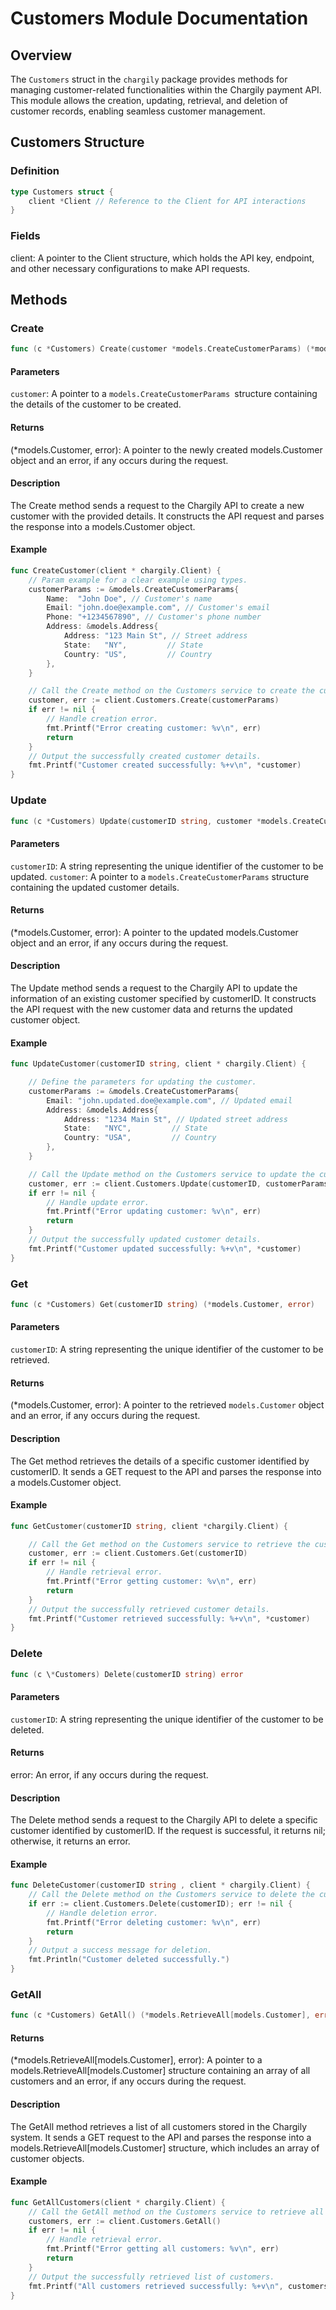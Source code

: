 # Customers Module Documentation

## Overview

The `Customers` struct in the `chargily` package provides methods for managing customer-related functionalities within the Chargily payment API. This module allows the creation, updating, retrieval, and deletion of customer records, enabling seamless customer management.

## Customers Structure

### Definition

```go
type Customers struct {
    client *Client // Reference to the Client for API interactions
}
```

### Fields

client: A pointer to the Client structure, which holds the API key, endpoint, and other necessary configurations to make API requests.

## Methods

### Create

```go
func (c *Customers) Create(customer *models.CreateCustomerParams) (*models.Customer, error)
```

#### Parameters

`customer`: A pointer to a `models.CreateCustomerParams `structure containing the details of the customer to be created.

#### Returns

(\*models.Customer, error): A pointer to the newly created models.Customer object and an error, if any occurs during the request.

#### Description

The Create method sends a request to the Chargily API to create a new customer with the provided details. It constructs the API request and parses the response into a models.Customer object.

#### Example

```go
func CreateCustomer(client * chargily.Client) {
	// Param example for a clear example using types.
	customerParams := &models.CreateCustomerParams{
		Name:  "John Doe", // Customer's name
		Email: "john.doe@example.com", // Customer's email
		Phone: "+1234567890", // Customer's phone number
		Address: &models.Address{
			Address: "123 Main St", // Street address
			State:   "NY",         // State
			Country: "US",         // Country
		},
	}

	// Call the Create method on the Customers service to create the customer.
	customer, err := client.Customers.Create(customerParams)
	if err != nil {
		// Handle creation error.
		fmt.Printf("Error creating customer: %v\n", err)
		return
	}
	// Output the successfully created customer details.
	fmt.Printf("Customer created successfully: %+v\n", *customer)
}
```

### Update

```go
func (c *Customers) Update(customerID string, customer *models.CreateCustomerParams) (\*models.Customer, error)
```

#### Parameters

`customerID`: A string representing the unique identifier of the customer to be updated.
`customer`: A pointer to a `models.CreateCustomerParams` structure containing the updated customer details.

#### Returns

(\*models.Customer, error): A pointer to the updated models.Customer object and an error, if any occurs during the request.

#### Description

The Update method sends a request to the Chargily API to update the information of an existing customer specified by customerID. It constructs the API request with the new customer data and returns the updated customer object.

#### Example

```go
func UpdateCustomer(customerID string, client * chargily.Client) {

	// Define the parameters for updating the customer.
	customerParams := &models.CreateCustomerParams{
		Email: "john.updated.doe@example.com", // Updated email
		Address: &models.Address{
			Address: "1234 Main St", // Updated street address
			State:   "NYC",         // State
			Country: "USA",         // Country
		},
	}

	// Call the Update method on the Customers service to update the customer.
	customer, err := client.Customers.Update(customerID, customerParams)
	if err != nil {
		// Handle update error.
		fmt.Printf("Error updating customer: %v\n", err)
		return
	}
	// Output the successfully updated customer details.
	fmt.Printf("Customer updated successfully: %+v\n", *customer)
}
```

### Get

```go
func (c *Customers) Get(customerID string) (*models.Customer, error)
```

#### Parameters

`customerID`: A string representing the unique identifier of the customer to be retrieved.

#### Returns

(\*models.Customer, error): A pointer to the retrieved `models.Customer` object and an error, if any occurs during the request.

#### Description

The Get method retrieves the details of a specific customer identified by customerID. It sends a GET request to the API and parses the response into a models.Customer object.

#### Example

```go
func GetCustomer(customerID string, client *chargily.Client) {

	// Call the Get method on the Customers service to retrieve the customer by ID.
	customer, err := client.Customers.Get(customerID)
	if err != nil {
		// Handle retrieval error.
		fmt.Printf("Error getting customer: %v\n", err)
		return
	}
	// Output the successfully retrieved customer details.
	fmt.Printf("Customer retrieved successfully: %+v\n", *customer)
}
```

### Delete

```go
func (c \*Customers) Delete(customerID string) error
```

#### Parameters

`customerID`: A string representing the unique identifier of the customer to be deleted.

#### Returns

error: An error, if any occurs during the request.

#### Description

The Delete method sends a request to the Chargily API to delete a specific customer identified by customerID. If the request is successful, it returns nil; otherwise, it returns an error.

#### Example

```go
func DeleteCustomer(customerID string , client * chargily.Client) {
	// Call the Delete method on the Customers service to delete the customer by ID.
	if err := client.Customers.Delete(customerID); err != nil {
		// Handle deletion error.
		fmt.Printf("Error deleting customer: %v\n", err)
		return
	}
	// Output a success message for deletion.
	fmt.Println("Customer deleted successfully.")
}
```

### GetAll

```go
func (c *Customers) GetAll() (*models.RetrieveAll[models.Customer], error)
```

#### Returns

(\*models.RetrieveAll[models.Customer], error): A pointer to a models.RetrieveAll[models.Customer] structure containing an array of all customers and an error, if any occurs during the request.

#### Description

The GetAll method retrieves a list of all customers stored in the Chargily system. It sends a GET request to the API and parses the response into a models.RetrieveAll[models.Customer] structure, which includes an array of customer objects.

#### Example

```go
func GetAllCustomers(client * chargily.Client) {
	// Call the GetAll method on the Customers service to retrieve all customers.
	customers, err := client.Customers.GetAll()
	if err != nil {
		// Handle retrieval error.
		fmt.Printf("Error getting all customers: %v\n", err)
		return
	}
	// Output the successfully retrieved list of customers.
	fmt.Printf("All customers retrieved successfully: %+v\n", customers)
}
```
